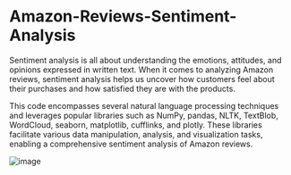 # Amazon-Reviews-Sentiment-Analysis
Sentiment analysis is all about understanding the emotions, attitudes, and opinions expressed in written text. 
When it comes to analyzing Amazon reviews, sentiment analysis helps us uncover how customers feel about their purchases and how satisfied they are with the products.

This code encompasses several natural language processing techniques and leverages popular libraries such as NumPy, pandas, NLTK, TextBlob, WordCloud, seaborn, matplotlib, cufflinks, and plotly. These libraries facilitate various data manipulation, analysis, and visualization tasks, enabling a comprehensive sentiment analysis of Amazon reviews.


![image](https://github.com/Nargesmohammadi/Amazon-Reviews-Sentiment-Analysis/assets/96385230/d74964ae-9cac-49d2-99a0-8a79181a2355)
